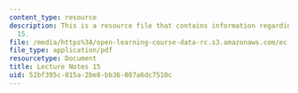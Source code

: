 ```yaml
---
content_type: resource
description: This is a resource file that contains information regarding lecture note
  15.
file: /media/https%3A/open-learning-course-data-rc.s3.amazonaws.com/ec-715-d-lab-disseminating-innovations-for-the-common-good-spring-2007/52bf395c015a2be8bb36087a6dc7510c_MITEC_715S07_notes15.pdf
file_type: application/pdf
resourcetype: Document
title: Lecture Notes 15
uid: 52bf395c-015a-2be8-bb36-087a6dc7510c
---
```

